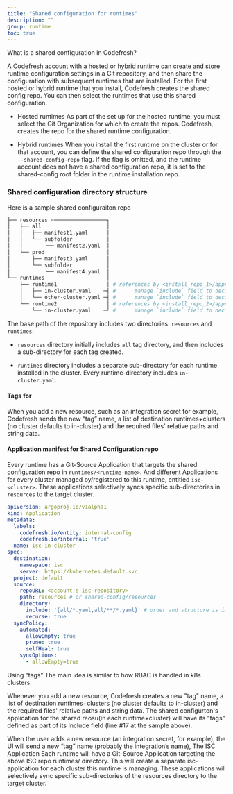 ```yaml
---
title: "Shared configuration for runtimes"
description: ""
group: runtime
toc: true
---
```


What is a shared configuration in Codefresh?

A Codefresh account with a hosted or hybrid runtime can create and store runtime configuration settings in a Git repository, and then share the configuration with subsequent runtimes that are installed. For the first hosted or hybrid runtime that you install, Codefresh creates the shared config repo. You can then select the runtimes that use this shared configuration. 

* Hosted runtimes
  As part of the set up for the hosted runtime, you must select the Git Organization for which to create the repos. Codefresh, creates the repo for the shared runtime configuration.  

* Hybrid runtimes 
  When you install the first runtime on the cluster or for that account, you can define the shared configuration repo through the `--shared-config-repo` flag. If the flag is omitted, and the runtime account does not have a shared configuration repo, it is set to the shared-config root folder in the runtime installation repo.

### Shared configuration directory structure
Here is a sample shared configuraiton repo



```bash
├── resources <─────────────────┐
│   ├── all                     │
│   │   ├── manifest1.yaml      │
│   │   └── subfolder           │
│   │       └── manifest2.yaml  │
│   └── prod                    │
│       ├── manifest3.yaml      │
│       └── subfolder           │
│           └── manifest4.yaml  │
└── runtimes                    │
    ├── runtime1                │ # references by <install_repo_1>/apps/runtime1/config_dir.json
    │   ├── in-cluster.yaml    ─┤ #      manage `include` field to decide which directories to sync to cluster
    │   └── other-cluster.yaml ─┤ #      manage `include` field to decide which directories to sync to cluster
    └── runtime2                │ # references by <install_repo_2>/apps/runtime2/config_dir.json
        └── in-cluster.yaml    ─┘ #      manage `include` field to decide which directories to sync to cluster
```

The base path of the repository includes two directories: `resources` and `runtimes`:

* `resources` directory initially includes `all` tag directory, and then includes a sub-directory for each tag created.

* `runtimes` directory includes a separate sub-directory for each runtime installed in the cluster. Every runtime-directory includes `in-cluster.yaml`.

#### Tags for 
When you add a new resource, such as an integration secret for example, Codefresh sends the new “tag” name, a list of destination runtimes+clusters (no cluster defaults to in-cluster) and the required files' relative paths and string data. 

#### Application manifest for Shared Configuration repo

Every runtime has a Git-Source Application that targets the shared configuration repo in `runtimes/<runtime-name>`. And different Applications for every cluster managed by/registered to this runtime, entitled `isc-<cluster>`. These applications selectively syncs specific sub-directories in `resources` to the target cluster.

```yaml
apiVersion: argoproj.io/v1alpha1
kind: Application
metadata:
  labels:
    codefresh.io/entity: internal-config
    codefresh.io/internal: 'true'
  name: isc-in-cluster
spec:
  destination:
    namespace: isc
    server: https://kubernetes.default.svc
  project: default
  source:
    repoURL: <account's-isc-repository>
    path: resources # or shared-config/resources
    directory:
      include: '{all/*.yaml,all/**/*.yaml}' # order and structure is imporant
      recurse: true
  syncPolicy:
    automated:
      allowEmpty: true
      prune: true
      selfHeal: true
    syncOptions:
      - allowEmpty=true
```

Using “tags”
The main idea is similar to how RBAC is handled in k8s clusters.

Whenever you add a new resource, Codefresh creates a new "tag" name, a list of destination runtimes+clusters (no cluster defaults to in-cluster) and the required files' relative paths and string data.
The shared configurton's application for the shared reosu(in each runtime+cluster) will have its "tags" defined as part of its Include field (line #17 at the sample above).

When the user adds a new resource (an integration secret, for example), the UI will send a new “tag” name (probably the integration’s name), 
The ISC Application
Each runtime will have a Git-Source Application targeting the above ISC repo runtimes/<runtime-name> directory. This will create a separate isc-<cluster> application for each cluster this runtime is managing. These applications will selectively sync specific sub-directories of the resources directory to the target cluster.